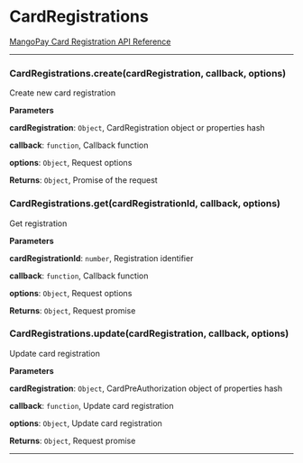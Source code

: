 # CardRegistrations

[MangoPay Card Registration API Reference](https://docs.mangopay.com/api-references/card-registration/)



* * *

### CardRegistrations.create(cardRegistration, callback, options) 

Create new card registration

**Parameters**

**cardRegistration**: `Object`, CardRegistration object or properties hash

**callback**: `function`, Callback function

**options**: `Object`, Request options

**Returns**: `Object`, Promise of the request


### CardRegistrations.get(cardRegistrationId, callback, options) 

Get registration

**Parameters**

**cardRegistrationId**: `number`, Registration identifier

**callback**: `function`, Callback function

**options**: `Object`, Request options

**Returns**: `Object`, Request promise


### CardRegistrations.update(cardRegistration, callback, options) 

Update card registration

**Parameters**

**cardRegistration**: `Object`, CardPreAuthorization object of properties hash

**callback**: `function`, Update card registration

**options**: `Object`, Update card registration

**Returns**: `Object`, Request promise



* * *










